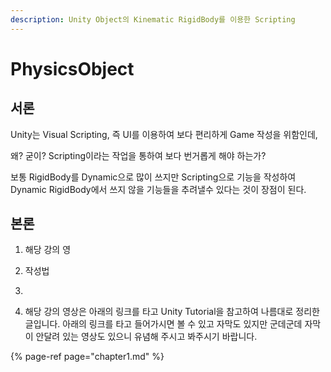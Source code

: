 ```yaml
---
description: Unity Object의 Kinematic RigidBody를 이용한 Scripting
---
```


# PhysicsObject

## 서론

Unity는 Visual Scripting, 즉 UI를 이용하여 보다 편리하게 Game 작성을 위함인데,

왜? 굳이? Scripting이라는 작업을 통하여 보다 번거롭게 해야 하는가?

보통 RigidBody를 Dynamic으로 많이 쓰지만 Scripting으로 기능을 작성하여 Dynamic RigidBody에서 쓰지 않을 기능들을 추려낼수 있다는 것이 장점이 된다.





## 본론

1.  해당 강의 영
2.  작성법
3. 


 1. 해당 강의 영상은 아래의 링크를 타고 Unity Tutorial을 참고하여 나름대로 정리한 글입니다. 아래의 링크를 타고 들어가시면 볼 수 있고 자막도 있지만 군데군데 자막이 안달려 있는 영상도 있으니 유념해 주시고 봐주시기 바랍니다.

{% page-ref page="chapter1.md" %}



